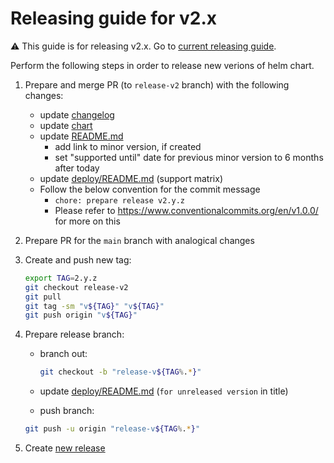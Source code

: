 # Releasing guide for v2.x

:warning: This guide is for releasing v2.x. Go to [current releasing guide][release_current].

Perform the following steps in order to release new verions of helm chart.

1. Prepare and merge PR (to `release-v2` branch) with the following changes:

   - update [changelog][changelog]
   - update [chart][chart]
   - update [README.md][documentation]
     - add link to minor version, if created
     - set "supported until" date for previous minor version to 6 months after today
   - update [deploy/README.md][deploy_matrix] (support matrix)
   - Follow the below convention for the commit message
      - `chore: prepare release v2.y.z`
      - Please refer to https://www.conventionalcommits.org/en/v1.0.0/ for more on this

1. Prepare PR for the `main` branch with analogical changes

1. Create and push new tag:

   ```bash
   export TAG=2.y.z
   git checkout release-v2
   git pull
   git tag -sm "v${TAG}" "v${TAG}"
   git push origin "v${TAG}"
   ```

1. Prepare release branch:

   - branch out:

     ```bash
     git checkout -b "release-v${TAG%.*}"
     ```

   - update [deploy/README.md][deploy_title] (`for unreleased version` in title)
   - push branch:

   ```bash
   git push -u origin "release-v${TAG%.*}"
   ```

1. Create [new release][releases]

[deploy_title]: ../README.md#deployment-guide-for-unreleased-version
[deploy_matrix]: ../README.md#support-matrix
[changelog]: ../../CHANGELOG.md#unreleased
[chart]: ../helm/sumologic/Chart.yaml
[releases]: https://github.com/SumoLogic/sumologic-kubernetes-collection/releases
[documentation]: ../../README.md#documentation
[release_current]: https://github.com/SumoLogic/sumologic-kubernetes-collection/blob/main/docs/release.md
